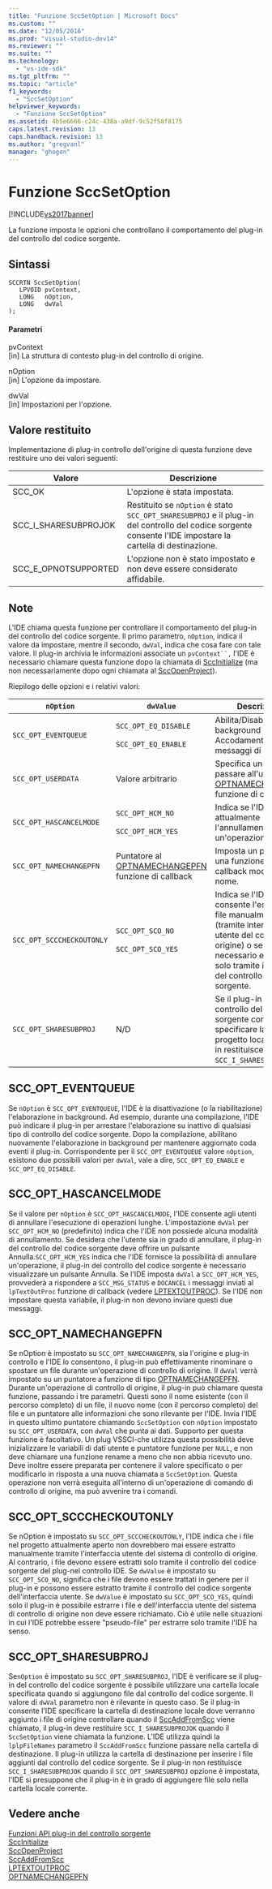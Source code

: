 ```yaml
---
title: "Funzione SccSetOption | Microsoft Docs"
ms.custom: ""
ms.date: "12/05/2016"
ms.prod: "visual-studio-dev14"
ms.reviewer: ""
ms.suite: ""
ms.technology: 
  - "vs-ide-sdk"
ms.tgt_pltfrm: ""
ms.topic: "article"
f1_keywords: 
  - "SccSetOption"
helpviewer_keywords: 
  - "Funzione SccSetOption"
ms.assetid: 4b5e6666-c24c-438a-a9df-9c52f58f8175
caps.latest.revision: 13
caps.handback.revision: 13
ms.author: "gregvanl"
manager: "ghogen"
---
```

# Funzione SccSetOption
[!INCLUDE[vs2017banner](../code-quality/includes/vs2017banner.md)]

La funzione imposta le opzioni che controllano il comportamento del plug\-in del controllo del codice sorgente.  
  
## Sintassi  
  
```cpp#  
SCCRTN SccSetOption(  
   LPVOID pvContext,  
   LONG   nOption,  
   LONG   dwVal  
);  
```  
  
#### Parametri  
 pvContext  
 \[in\] La struttura di contesto plug\-in del controllo di origine.  
  
 nOption  
 \[in\] L'opzione da impostare.  
  
 dwVal  
 \[in\] Impostazioni per l'opzione.  
  
## Valore restituito  
 Implementazione di plug\-in controllo dell'origine di questa funzione deve restituire uno dei valori seguenti:  
  
|Valore|Descrizione|  
|------------|-----------------|  
|SCC\_OK|L'opzione è stata impostata.|  
|SCC\_I\_SHARESUBPROJOK|Restituito se `nOption` è stato `SCC_OPT_SHARESUBPROJ` e il plug\-in del controllo del codice sorgente consente l'IDE impostare la cartella di destinazione.|  
|SCC\_E\_OPNOTSUPPORTED|L'opzione non è stato impostato e non deve essere considerato affidabile.|  
  
## Note  
 L'IDE chiama questa funzione per controllare il comportamento del plug\-in del controllo del codice sorgente. Il primo parametro, `nOption`, indica il valore da impostare, mentre il secondo, `dwVal`, indica che cosa fare con tale valore. Il plug\-in archivia le informazioni associate un `pvContext``,` l'IDE è necessario chiamare questa funzione dopo la chiamata di [SccInitialize](../extensibility/sccinitialize-function.md) \(ma non necessariamente dopo ogni chiamata al [SccOpenProject](../extensibility/sccopenproject-function.md)\).  
  
 Riepilogo delle opzioni e i relativi valori:  
  
|`nOption`|`dwValue`|Descrizione|  
|---------------|---------------|-----------------|  
|`SCC_OPT_EVENTQUEUE`|`SCC_OPT_EQ_DISABLE`<br /><br /> `SCC_OPT_EQ_ENABLE`|Abilita\/Disabilita background Accodamento messaggi di evento.|  
|`SCC_OPT_USERDATA`|Valore arbitrario|Specifica un valore da passare all'utente il [OPTNAMECHANGEPFN](../extensibility/optnamechangepfn.md) funzione di callback.|  
|`SCC_OPT_HASCANCELMODE`|`SCC_OPT_HCM_NO`<br /><br /> `SCC_OPT_HCM_YES`|Indica se l'IDE supporta attualmente l'annullamento di un'operazione.|  
|`SCC_OPT_NAMECHANGEPFN`|Puntatore al [OPTNAMECHANGEPFN](../extensibility/optnamechangepfn.md) funzione di callback|Imposta un puntatore a una funzione di callback modifica del nome.|  
|`SCC_OPT_SCCCHECKOUTONLY`|`SCC_OPT_SCO_NO`<br /><br /> `SCC_OPT_SCO_YES`|Indica se l'IDE consente l'estrazione i file manualmente \(tramite interfaccia utente del controllo di origine\) o se è necessario estrarre solo tramite il plug\-in del controllo del codice sorgente.|  
|`SCC_OPT_SHARESUBPROJ`|N\/D|Se il plug\-in del controllo del codice sorgente consente l'IDE specificare la cartella di progetto locale, il plug\-in restituisce `SCC_I_SHARESUBPROJOK`.|  
  
## SCC\_OPT\_EVENTQUEUE  
 Se `nOption` è `SCC_OPT_EVENTQUEUE`, l'IDE è la disattivazione \(o la riabilitazione\) l'elaborazione in background. Ad esempio, durante una compilazione, l'IDE può indicare il plug\-in per arrestare l'elaborazione su inattivo di qualsiasi tipo di controllo del codice sorgente. Dopo la compilazione, abilitano nuovamente l'elaborazione in background per mantenere aggiornato coda eventi il plug\-in. Corrispondente per il `SCC_OPT_EVENTQUEUE` valore `nOption`, esistono due possibili valori per `dwVal`, vale a dire, `SCC_OPT_EQ_ENABLE` e `SCC_OPT_EQ_DISABLE`.  
  
## SCC\_OPT\_HASCANCELMODE  
 Se il valore per `nOption` è `SCC_OPT_HASCANCELMODE`, l'IDE consente agli utenti di annullare l'esecuzione di operazioni lunghe. L'impostazione `dwVal` per `SCC_OPT_HCM_NO` \(predefinito\) indica che l'IDE non possiede alcuna modalità di annullamento. Se desidera che l'utente sia in grado di annullare, il plug\-in del controllo del codice sorgente deve offrire un pulsante Annulla.`SCC_OPT_HCM_YES` indica che l'IDE fornisce la possibilità di annullare un'operazione, il plug\-in del controllo del codice sorgente è necessario visualizzare un pulsante Annulla. Se l'IDE imposta `dwVal` a `SCC_OPT_HCM_YES`, provvederà a rispondere a `SCC_MSG_STATUS` e `DOCANCEL` i messaggi inviati al `lpTextOutProc` funzione di callback \(vedere [LPTEXTOUTPROC](../extensibility/lptextoutproc.md)\). Se l'IDE non impostare questa variabile, il plug\-in non devono inviare questi due messaggi.  
  
## SCC\_OPT\_NAMECHANGEPFN  
 Se nOption è impostato su `SCC_OPT_NAMECHANGEPFN`, sia l'origine e plug\-in controllo e l'IDE lo consentono, il plug\-in può effettivamente rinominare o spostare un file durante un'operazione di controllo di origine. Il `dwVal` verrà impostato su un puntatore a funzione di tipo [OPTNAMECHANGEPFN](../extensibility/optnamechangepfn.md). Durante un'operazione di controllo di origine, il plug\-in può chiamare questa funzione, passando i tre parametri. Questi sono il nome esistente \(con il percorso completo\) di un file, il nuovo nome \(con il percorso completo\) del file e un puntatore alle informazioni che sono rilevante per l'IDE. Invia l'IDE in questo ultimo puntatore chiamando `SccSetOption` con `nOption` impostato su `SCC_OPT_USERDATA`, con `dwVal` che punta ai dati. Supporto per questa funzione è facoltativo. Un plug VSSCI\-che utilizza questa possibilità deve inizializzare le variabili di dati utente e puntatore funzione per `NULL`, e non deve chiamare una funzione rename a meno che non abbia ricevuto uno. Deve inoltre essere preparata per contenere il valore specificato o per modificarlo in risposta a una nuova chiamata a `SccSetOption`. Questa operazione non verrà eseguita all'interno di un'operazione di comando di controllo di origine, ma può avvenire tra i comandi.  
  
## SCC\_OPT\_SCCCHECKOUTONLY  
 Se nOption è impostato su `SCC_OPT_SCCCHECKOUTONLY`, l'IDE indica che i file nel progetto attualmente aperto non dovrebbero mai essere estratto manualmente tramite l'interfaccia utente del sistema di controllo di origine. Al contrario, i file devono essere estratti solo tramite il controllo del codice sorgente del plug\-nel controllo IDE. Se `dwValue` è impostato su `SCC_OPT_SCO_NO`, significa che i file devono essere trattati in genere per il plug\-in e possono essere estratto tramite il controllo del codice sorgente dell'interfaccia utente. Se `dwValue` è impostato su `SCC_OPT_SCO_YES`, quindi solo il plug\-in è possibile estrarre i file e dell'interfaccia utente del sistema di controllo di origine non deve essere richiamato. Ciò è utile nelle situazioni in cui l'IDE potrebbe essere "pseudo\-file" per estrarre solo tramite l'IDE ha senso.  
  
## SCC\_OPT\_SHARESUBPROJ  
 Se`nOption` è impostato su `SCC_OPT_SHARESUBPROJ`, l'IDE è verificare se il plug\-in del controllo del codice sorgente è possibile utilizzare una cartella locale specificata quando si aggiungono file dal controllo del codice sorgente. Il valore di `dwVal` parametro non è rilevante in questo caso. Se il plug\-in consente l'IDE specificare la cartella di destinazione locale dove verranno aggiunto i file di origine controllare quando il [SccAddFromScc](../extensibility/sccaddfromscc-function.md) viene chiamato, il plug\-in deve restituire `SCC_I_SHARESUBPROJOK` quando il `SccSetOption` viene chiamata la funzione. L'IDE utilizza quindi la `lplpFileNames` parametro il `SccAddFromScc` funzione passare nella cartella di destinazione. Il plug\-in utilizza la cartella di destinazione per inserire i file aggiunti dal controllo del codice sorgente. Se il plug\-in non restituisce `SCC_I_SHARESUBPROJOK` quando il `SCC_OPT_SHARESUBPROJ` opzione è impostata, l'IDE si presuppone che il plug\-in è in grado di aggiungere file solo nella cartella locale corrente.  
  
## Vedere anche  
 [Funzioni API plug\-in del controllo sorgente](../extensibility/source-control-plug-in-api-functions.md)   
 [SccInitialize](../extensibility/sccinitialize-function.md)   
 [SccOpenProject](../extensibility/sccopenproject-function.md)   
 [SccAddFromScc](../extensibility/sccaddfromscc-function.md)   
 [LPTEXTOUTPROC](../extensibility/lptextoutproc.md)   
 [OPTNAMECHANGEPFN](../extensibility/optnamechangepfn.md)